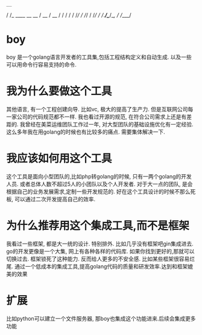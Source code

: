     __
   / /_  ____  __  __
  / __ \/ __ \/ / / /
 / /_/ / /_/ / /_/ /
/_.___/\____/\__, /
            /____/


# boy
boy  是一个golang语言开发者的工具集,包括工程结构定义和自动生成. 以及一些可以用命令行容易支持的命令.

# 我为什么要做这个工具
  其他语言, 有一个工程创建向导. 比如vc, 极大的提高了生产力. 
  但是互联网公司每一家公司的代码规范都不一样. 我也看过开源的规范, 在符合公司需求上还是有差距的. 
  我曾经在美菜运维团队工作过一年, 对大型团队的基础设施优化有一定经验. 这么多年我在用golang的时候也有比较多的痛点. 需要集体解决一下. 
# 我应该如何用这个工具
  这个工具是面向小型团队的,比如php转golang的时候, 只有一两个golang的开发人员. 或者总体人数不超过5人的小团队以及个人开发者. 
  对于大一点的团队, 是会根据自己的业务发展需求,定制一些开发规范的. 好在这个工具设计的时候不那么死板, 可以通过二次开发提高自己的效率. 
# 为什么推荐用这个集成工具,而不是框架
  我看过一些框架, 都是大一统的设计. 特别排外. 比如几乎没有框架吧gin集成进去. 
  go的开发更像是一个大集, 网上有各种各样的代码库. 如果你找到更好的,那就可以切换过去. 
  框架锁死了这种能力. 反而给人更多的不安全感. 比如某些框架很容易烂尾. 
  通过一个低成本的集成工具,提高golang代码的质量和研发效率.达到和框架媲美的效果
# 扩展
  比如python可以建立一个文件服务器, 那boy也集成这个功能进来.后续会集成更多功能
  
